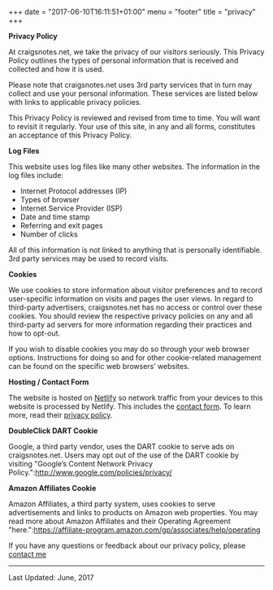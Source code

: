 +++
date = "2017-06-10T16:11:51+01:00"
menu = "footer"
title = "privacy"
+++

**Privacy Policy**

At craigsnotes.net, we take the privacy of our visitors seriously. This Privacy Policy outlines the types of personal information that is received and collected and how it is used.

Please note that craigsnotes.net uses 3rd party services that in turn may collect and use your personal information.  These services are listed below with links to applicable privacy policies.

This Privacy Policy is reviewed and revised from time to time. You will want to revisit it regularly. Your use of this site, in any and all forms, constitutes an acceptance of this Privacy Policy.

**Log Files**

This website uses log files like many other websites. The information in the log files include:

* Internet Protocol addresses (IP)
* Types of browser
* Internet Service Provider (ISP)
* Date and time stamp
* Referring and exit pages
* Number of clicks

All of this information is not linked to anything that is personally identifiable.  3rd party services may be used to record visits.

**Cookies**

We use cookies to store information about visitor preferences and to record user-specific information on visits and pages the user views. In regard to third-party advertisers, craigsnotes.net has no access or control over these cookies. You should review the respective privacy policies on any and all third-party ad servers for more information regarding their practices and how to opt-out.

If you wish to disable cookies you may do so through your web browser options. Instructions for doing so and for other cookie-related management can be found on the specific web browsers’ websites.

**Hosting / Contact Form**

The website is hosted on [Netlify](https://www.netlify.org) so network traffic from your devices to this website is processed by Netlify.  This includes the [contact form](/contact).  To learn more, read their [privacy policy](https://www.netlify.com/privacy/).

**DoubleClick DART Cookie**

Google, a third party vendor, uses the DART cookie to serve ads on craigsnotes.net. Users may opt out of the use of the DART cookie by visiting "Google’s Content Network Privacy Policy.":http://www.google.com/policies/privacy/

**Amazon Affiliates Cookie**

Amazon Affiliates, a third party system, uses cookies to serve advertisements and links to products on Amazon web properties.  You may read more about Amazon Affiliates and their Operating Agreement "here.":https://affiliate-program.amazon.com/gp/associates/help/operating


If you have any questions or feedback about our privacy policy, please [contact me](/about.html)

---
Last Updated: June, 2017
